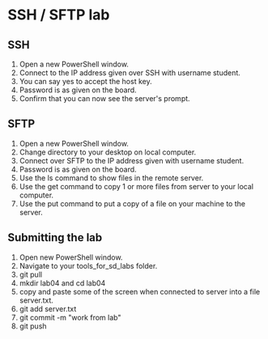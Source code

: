 # SSH / SFTP lab 

## SSH

1. Open a new PowerShell window.
2. Connect to the IP address given over SSH with username student. 
3. You can say yes to accept the host key.
4. Password is as given on the board.
5. Confirm that you can now see the server's prompt.

## SFTP

1.  Open a new PowerShell window.
2.  Change directory to your desktop on local computer.
3.  Connect over SFTP to the IP address given with username student.
4.  Password is as given on the board. 
5.  Use the ls command to show files in the remote server.
6.  Use the get command to copy 1 or more files from server to your local computer.
7.  Use the put command to put a copy of a file on your machine to the server. 


## Submitting the lab

1. Open new PowerShell window.
2. Navigate to your tools_for_sd_labs folder.
3. git pull
4. mkdir lab04  and  cd lab04
5. copy and paste some of the screen when connected to server into a file server.txt. 
6. git add server.txt 
7. git commit -m "work from lab"
8. git push 
